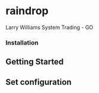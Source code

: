 # raindrop
Larry Williams System Trading - GO

### Installation


## Getting Started

## Set configuration

